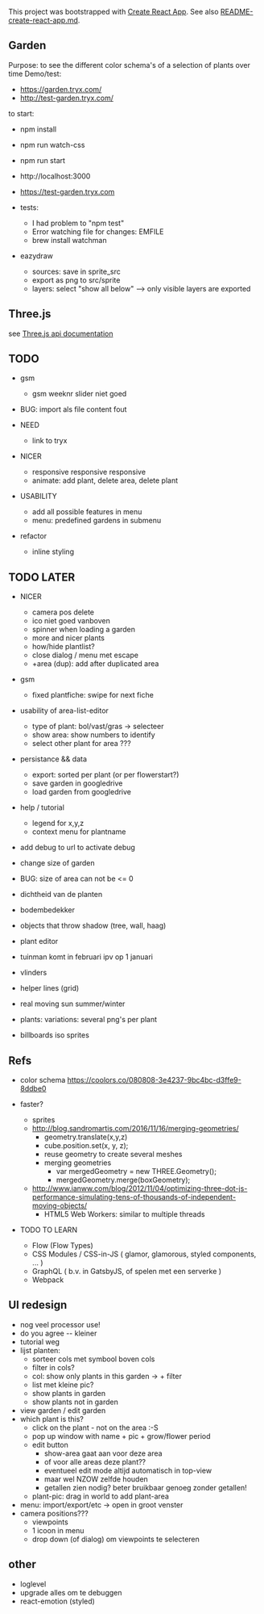 This project was bootstrapped with [Create React App](https://github.com/facebookincubator/create-react-app).
See also [README-create-react-app.md](README-create-react-app.md). 

## Garden

Purpose: to see the different color schema's of a selection of plants over time
Demo/test:  
* https://garden.tryx.com/
* http://test-garden.tryx.com/


to start: 

* npm install
* npm run watch-css
* npm run start
* http://localhost:3000
* https://test-garden.tryx.com 
* tests: 
     * I had problem to "npm test" 
     * Error watching file for changes: EMFILE 
     * brew install watchman 
   
* eazydraw
     * sources: save in sprite_src
     * export as png to src/sprite 
     * layers: select "show all below" --> only visible layers are exported
     
        
## Three.js

see [Three.js api documentation](https://threejs.org/docs/#manual/introduction/Creating-a-scene) 


## TODO

* gsm 
     * gsm weeknr slider niet goed
     
* BUG: import als file content fout

* NEED
     * link to tryx
   
* NICER
     * responsive responsive responsive
     * animate: add plant, delete area, delete plant
  
* USABILITY
     * add all possible features in menu
     * menu: predefined gardens in submenu 

* refactor
     * inline styling
      

## TODO LATER      
* NICER
     * camera pos delete
     * ico niet goed vanboven 
     * spinner when loading a garden
     * more and nicer plants
     * how/hide plantlist? 
     * close dialog / menu met escape
     * +area (dup): add after duplicated area
* gsm
     * fixed plantfiche: swipe for next fiche 

* usability of area-list-editor
     * type of plant: bol/vast/gras -> selecteer 
     * show area: show numbers to identify
     * select other plant for area ???
   
* persistance && data  
     * export: sorted per plant (or per flowerstart?)
     * save garden in googledrive
     * load garden from googledrive
   
* help / tutorial
     * legend for x,y,z
     * context menu for plantname 
   
* add debug to url to activate debug
* change size of garden
* BUG: size of area can not be <= 0
* dichtheid van de planten
* bodembedekker
* objects that throw shadow (tree, wall, haag)
* plant editor
* tuinman komt in februari ipv op 1 januari
* vlinders
* helper lines (grid)
* real moving sun summer/winter
* plants: variations: several png's per plant
* billboards iso sprites


## Refs 

* color schema https://coolors.co/080808-3e4237-9bc4bc-d3ffe9-8ddbe0

* faster? 
     * sprites
     * http://blog.sandromartis.com/2016/11/16/merging-geometries/
          * geometry.translate(x,y,z)
          * cube.position.set(x, y, z);
          * reuse geometry to create several meshes
          * merging geometries 
               * var mergedGeometry = new THREE.Geometry();
               * mergedGeometry.merge(boxGeometry);
     * http://www.ianww.com/blog/2012/11/04/optimizing-three-dot-js-performance-simulating-tens-of-thousands-of-independent-moving-objects/
          * HTML5 Web Workers: similar to multiple threads
      
      
* TODO TO LEARN
     * Flow (Flow Types)
     * CSS Modules / CSS-in-JS ( glamor, glamorous, styled components, ... )
     * GraphQL ( b.v. in GatsbyJS, of spelen met een serverke )
     * Webpack
     
     
## UI redesign

* nog veel processor use! 
* do you agree -- kleiner 
* tutorial weg
* lijst planten: 
    * sorteer cols met symbool boven cols
    * filter in cols?  
    * col: show only plants in this garden -> + filter
    * list met kleine pic?
    * show plants in garden   
    * show plants not in garden   
* view garden / edit garden 
* which plant is this? 
    * click on the plant - not on the area :-S
    * pop up window with name + pic + grow/flower period
    * edit button
        * show-area gaat aan voor deze area
        * of voor alle areas deze plant?? 
        * eventueel edit mode altijd automatisch in top-view 
        * maar wel NZOW zelfde houden
        * getallen zien nodig? beter bruikbaar genoeg zonder getallen! 
    * plant-pic: drag in world to add plant-area
* menu: import/export/etc -> open in groot venster 
* camera positions??? 
    * viewpoints 
    * 1 icoon in menu 
    * drop down (of dialog) om viewpoints te selecteren

 
## other
* loglevel
* upgrade alles om te debuggen
* react-emotion (styled)


